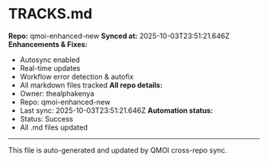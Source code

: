 # TRACKS.md

**Repo:** qmoi-enhanced-new
**Synced at:** 2025-10-03T23:51:21.646Z
**Enhancements & Fixes:**
- Autosync enabled
- Real-time updates
- Workflow error detection & autofix
- All markdown files tracked
**All repo details:**
- Owner: thealphakenya
- Repo: qmoi-enhanced-new
- Last sync: 2025-10-03T23:51:21.646Z
**Automation status:**
- Status: Success
- All .md files updated
---
This file is auto-generated and updated by QMOI cross-repo sync.
